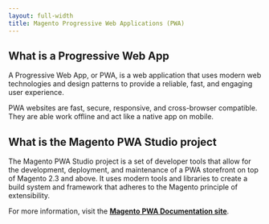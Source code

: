 ```yaml
---
layout: full-width
title: Magento Progressive Web Applications (PWA)
---
```


## What is a Progressive Web App

A Progressive Web App, or PWA, is a web application that uses modern web technologies and design patterns to provide a reliable, fast, and engaging user experience.

PWA websites are fast, secure, responsive, and cross-browser compatible.
They are able work offline and act like a native app on mobile.

## What is the Magento PWA Studio project

The Magento PWA Studio project is a set of developer tools that allow for the development, deployment, and maintenance of a PWA storefront on top of Magento 2.3 and above.
It uses modern tools and libraries to create a build system and framework that adheres to the Magento principle of extensibility.

For more information, visit the **[Magento PWA Documentation site][]**.

[Magento PWA Documentation site]: https://magento-research.github.io/pwa-studio/
